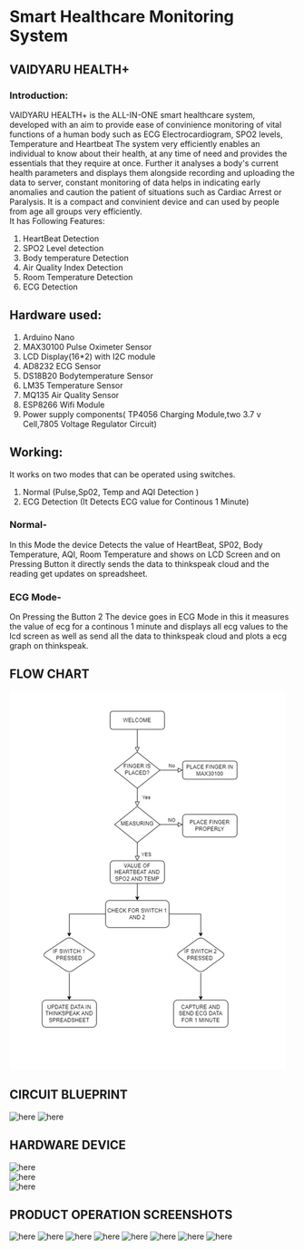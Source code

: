 
# Smart Healthcare Monitoring  System 
## VAIDYARU HEALTH+

### Introduction:
VAIDYARU HEALTH+ is the ALL-IN-ONE smart healthcare system, developed with an aim to provide ease of convinience monitoring of vital functions of
a human body such as ECG Electrocardiogram, SPO2 levels, Temperature and Heartbeat The system very efficiently enables an individual to know about their health,
at any time of need and provides the essentials that they require at once. Further it analyses a body's current health parameters and displays them alongside 
recording and uploading the data to server, constant monitoring of data helps in indicating early anomalies and caution the patient of situations such as
Cardiac Arrest or Paralysis. It is a compact and convinient device and can used by people from age all groups very efficiently.  
It has Following Features:
1. HeartBeat Detection 
2. SPO2 Level detection
3. Body temperature Detection
4. Air Quality Index Detection 
5. Room Temperature Detection
6. ECG Detection

## Hardware used:
1. Arduino Nano
2. MAX30100 Pulse Oximeter Sensor
3. LCD Display(16*2) with I2C module
4. AD8232 ECG Sensor
5. DS18B20 Bodytemperature Sensor
6. LM35 Temperature Sensor
7. MQ135 Air Quality Sensor
8. ESP8266 Wifi Module
9. Power supply components( TP4056 Charging Module,two 3.7 v Cell,7805 Voltage Regulator Circuit)


## Working: 
It works on two modes that can be operated using switches.
1. Normal (Pulse,Sp02, Temp and AQI Detection )
2. ECG Detection (It Detects ECG value for Continous 1 Minute)
### Normal-
 In this Mode the device Detects the value of HeartBeat, SP02, Body Temperature, AQI, Room Temperature and shows on LCD Screen and on Pressing Button it directly sends the data to thinkspeak cloud and the reading get updates on spreadsheet. 
### ECG Mode-
 On Pressing the Button 2 The device goes in ECG Mode in this it measures the value of ecg for a continous 1 minute and displays all ecg values to the lcd screen as well as send all the data to thinkspeak cloud and plots a ecg graph on thinkspeak.

## FLOW CHART
![here](flowchart.png)

## CIRCUIT BLUEPRINT 
![here](powercircuit.png)
![here](circuitfinal.png)


## HARDWARE DEVICE
![here](pictures/pic1.jpeg)  
![here](pictures/picnn2.jpeg)   
![here](pictures/pic3.jpg) 
          
          

## PRODUCT OPERATION SCREENSHOTS
 ![here](pictures/P1.jpeg) 
 ![here](pictures/P2.jpeg) 
 ![here](pictures/P3.jpeg) 
 ![here](pictures/P4.jpeg) 
 ![here](pictures/P5.jpeg) 
 ![here](pictures/P6.jpeg) 
 ![here](pictures/P7.jpeg) 
 ![here](pictures/P8.jpeg) 

